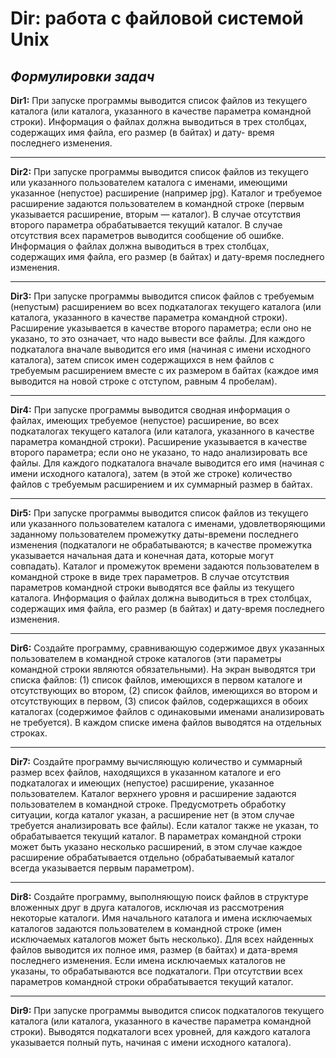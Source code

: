 # Dir: работа с файловой системой Unix

## ***Формулировки задач***

**Dir1:** При запуске программы выводится список файлов из текущего каталога (или каталога, указанного в качестве параметра командной строки). Информация о файлах должна выводиться в трех столбцах, содержащих имя файла, его размер (в байтах) и дату- время последнего изменения.

---

**Dir2:** При запуске программы выводится список файлов из текущего или указанного пользователем каталога с именами, имеющими указанное (непустое) расширение (например jpg). Каталог и требуемое расширение задаются пользователем в командной строке (первым указывается расширение, вторым — каталог). В случае отсутствия второго параметра обрабатывается текущий каталог. В случае отсутствия всех параметров выводится сообщение об ошибке. Информация о файлах должна выводиться в трех столбцах, содержащих имя файла, его размер (в байтах) и дату-время последнего изменения.

---

**Dir3:** При запуске программы выводится список файлов с требуемым (непустым) расширением во всех подкаталогах текущего каталога (или каталога, указанного в качестве параметра командной строки). Расширение указывается в качестве второго параметра; если оно не указано, то это означает, что надо вывести все файлы. Для каждого подкаталога вначале выводится его имя (начиная с имени исходного каталога), затем список имен содержащихся в нем файлов с требуемым расширением вместе с их размером в байтах (каждое имя выводится на новой строке с отступом, равным 4 пробелам).

---

**Dir4:** При запуске программы выводится сводная информация о файлах, имеющих требуемое (непустое) расширение, во всех подкаталогах текущего каталога (или каталога, указанного в качестве параметра командной строки). Расширение указывается в качестве второго параметра; если оно не указано, то надо анализировать все файлы. Для каждого подкаталога вначале выводится его имя (начиная с имени исходного каталога), затем (в этой же строке) количество файлов с требуемым расширением и их суммарный размер в байтах.

---

**Dir5:** При запуске программы выводится список файлов из текущего или указанного пользователем каталога с именами, удовлетворяющими заданному пользователем промежутку даты-времени последнего изменения (подкаталоги не обрабатываются; в качестве промежутка указывается начальная дата и конечная дата, которые могут совпадать). Каталог и промежуток времени задаются пользователем в командной строке в виде трех параметров. В случае отсутствия параметров командной строки выводятся все файлы из текущего каталога. Информация о файлах должна выводиться в трех столбцах, содержащих имя файла, его размер (в байтах) и дату-время последнего изменения.

---

**Dir6:** Создайте программу, сравнивающую содержимое двух указанных пользователем в командной строке каталогов (эти параметры командной строки являются обязательными). На экран выводятся три списка файлов: (1) список файлов, имеющихся в первом каталоге и отсутствующих во втором, (2) список файлов, имеющихся во втором и отсутствующих в первом, (3) список файлов, содержащихся в обоих каталогах (содержимое файлов с одинаковыми именами анализировать не требуется). В каждом списке имена файлов выводятся на отдельных строках.

---

**Dir7:** Создайте программу вычисляющую количество и суммарный размер всех файлов, находящихся в указанном каталоге и его подкаталогах и имеющих (непустое) расширение, указанное пользователем. Каталог верхнего уровня и расширение задаются пользователем в командной строке. Предусмотреть обработку ситуации, когда каталог указан, а расширение нет (в этом случае требуется анализировать все файлы). Если каталог также не указан, то обрабатывается текущий каталог. В параметрах командной строки может быть указано несколько расширений, в этом случае каждое расширение обрабатывается отдельно (обрабатываемый каталог всегда указывается первым параметром).

---

**Dir8:** Создайте программу, выполняющую поиск файлов в структуре вложенных друг в друга каталогов, исключая из рассмотрения некоторые каталоги. Имя начального каталога и имена исключаемых каталогов задаются пользователем в командной строке (имен исключаемых каталогов может быть несколько). Для всех найденных файлов выводится их полное имя, размер (в байтах) и дата-время последнего изменения. Если имена исключаемых каталогов не указаны, то обрабатываются все подкаталоги. При отсутствии всех параметров командной строки обрабатывается текущий каталог.

---

**Dir9:** При запуске программы выводится список подкаталогов текущего каталога (или каталога, указанного в качестве параметра командной строки). Выводятся подкаталоги всех уровней, для каждого каталога указывается полный путь, начиная с имени исходного каталога).